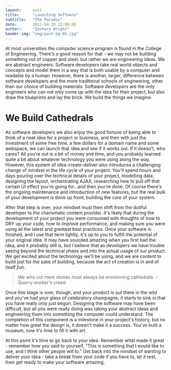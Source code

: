 ```yaml
---
layout:     post
title:      "Launching Software"
subtitle:   "The Paradox"
date:       2011-04-10 22:09:00
author:     "Zachary Wright"
header-img: "img/post-bg-01.jpg"
---
```


At most universities the computer science program is found in the College of Engineering. There's a good reason for that - we may not be building something out of copper and steel, but rather we are engineering ideas. We are abstract engineers. Software developers take real world objects and concepts and model them in a way that is both usable by a computer and readable by a human. However, there is another, larger, difference between software developers and the more traditional schools of engineering, other than our choice of building materials: Software developers are the only engineers who can not only come up with the idea for their project, but also draw the blueprints and lay the brick. We build the things we imagine.

We Build Cathedrals
===================

As software developers we also enjoy the good fortune of being able to think of a neat idea for a project or business, and then with just the investment of some free time, a few dollars for a domain name and some webspace, we can launch that idea and see if it works out. If it doesn't, who cares? All you're out is a bit of money and time, and you probably learned quite a bit about whatever technology you were using along the way. However, this system of idea-create-deliver also introduces a challenging change of mindset in the life cycle of your project. You'll spend hours and days pouring over the technical details of your project, modelling data, designing the layout, orchestrating AJAX, researching how to pull off that certain UI effect you're going for...and then you're done. Of course there's the ongoing maintenance and introduction of new features, but the real bulk of your development is done up front, building the core of your system. 

After that step is over, your mindset must then shift from the dutiful developer to the charismatic content provider. It's likely that during the development of your project you were consumed with thoughts of how to DRY up your code, how to improve performance, and making sure you were using all the latest and greatest best practices. Once your software is finished, and I use that term lightly, it's up to you to fulfill the potential of your original idea. It may have sounded amazing when you first had the idea, and it probably still is, but I believe that as developers we have trouble seeing beyond the technical phase and into the actual usage of our product. We get excited about the technology we'll be using, and we are content to build just for the sake of building, because the act of creation is in and of itself _fun_.

> We who cut mere stones must always be envisioning cathedrals. - Quarry worker's creed

Once this stage is over, though, and your product is out there in the wild and you've had your glass of celebratory champagne, it starts to sink in that you have really only just begun. Designing the software may have been difficult, but all you were really doing was taking your abstract ideas and engineering them into something the computer could understand. The completion of this component is a milestone in your project's history, but no matter how great the design is, it doesn't make it a success. You've built a museum, now it's time to fill it with art.

At this point it's time to go back to your idea. Remember what made it great - remember how you said to yourself, "This is something that I would like to use, and I think other people will to." Get back into the mindset of wanting to deliver your idea - take a break from your code if you have to, let it rest, then get ready to make your software amazing. 